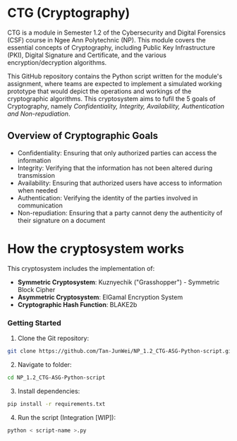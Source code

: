 # CTG (Cryptography)

CTG is a module in Semester 1.2 of the Cybersecurity and Digital Forensics (CSF) course in Ngee Ann Polytechnic (NP). This module covers the essential concepts of Cryptography, including Public Key Infrastructure (PKI), 
Digital Signature and Certificate, and the various encryption/decryption algorithms.

This GitHub repository contains the Python script written for the module's assignment, where teams are expected to implement a simulated working prototype that would depict the operations and workings of the cryptographic algorithms.
This cryptosystem  aims to fufil the 5 goals of Cryptography, namely _Confidentiality, Integrity, Availability, Authentication and Non-repudiation_.

## Overview of Cryptographic Goals
- Confidentiality: Ensuring that only authorized parties can access the information
- Integrity: Verifying that the information has not been altered during transmission
- Availability: Ensuring that authorized users have access to information when needed
- Authentication: Verifying the identity of the parties involved in communication
- Non-repudiation: Ensuring that a party cannot deny the authenticity of their signature on a document

# How the cryptosystem works

This cryptosystem includes the implementation of:
- **Symmetric Cryptosystem**: Kuznyechik ("Grasshopper") - Symmetric Block Cipher
- **Asymmetric Cryptosystem**: ElGamal Encryption System
- **Cryptographic Hash Function**: BLAKE2b

### Getting Started

1. Clone the Git repository:

```bash
git clone https://github.com/Tan-JunWei/NP_1.2_CTG-ASG-Python-script.git
```

2. Navigate to folder:

```bash
cd NP_1.2_CTG-ASG-Python-script
```

3. Install dependencies:

```bash
pip install -r requirements.txt
```

4. Run the script (Integration [WIP]):

```bash
python < script-name >.py
```

